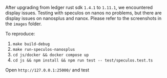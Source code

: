After upgrading from ledger rust sdk `1.4.1` to `1.11.1`, we encountered display issues. Testing with speculos on nanos no problems, but there are display issues on nanosplus and nanox. Please refer to the screenshots in the `images` folder.

To reproduce:

1. `make build-debug`
2. `make run-speculos-nanosplus`
3. `cd js/docker && docker compose up`
4. `cd js && npm install && npm run test -- test/speculos.test.ts`

Open `http://127.0.0.1:25000/` and test
